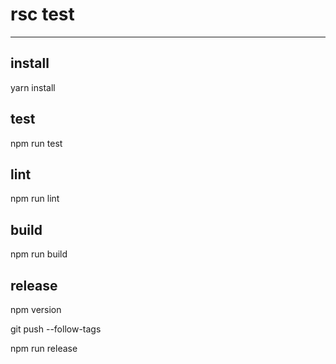 # rsc test
---

## install

yarn install

## test

npm run test

## lint

npm run lint

## build

npm run build

## release

npm version <version>

git push --follow-tags

npm run release
